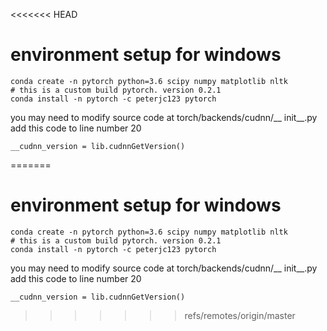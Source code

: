 <<<<<<< HEAD
# environment setup for windows
```
conda create -n pytorch python=3.6 scipy numpy matplotlib nltk
# this is a custom build pytorch. version 0.2.1
conda install -n pytorch -c peterjc123 pytorch
```
you may need to modify source code at torch/backends/cudnn/__ init__.py  
add this code to line number 20  
```
__cudnn_version = lib.cudnnGetVersion()
```
=======
# environment setup for windows
```
conda create -n pytorch python=3.6 scipy numpy matplotlib nltk
# this is a custom build pytorch. version 0.2.1
conda install -n pytorch -c peterjc123 pytorch
```
you may need to modify source code at torch/backends/cudnn/__ init__.py  
add this code to line number 20  
```
__cudnn_version = lib.cudnnGetVersion()
```
>>>>>>> refs/remotes/origin/master
